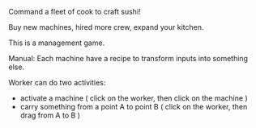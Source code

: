 Command a fleet of cook to craft sushi! 

Buy new machines, hired more crew, expand your kitchen.

This is a management game.


Manual:
Each machine have a recipe to transform inputs into something else.

Worker can do two activities:
 - activate a machine ( click on the worker, then click on the machine )
 - carry something from a point A to point B ( click on the worker, then drag from A to B )